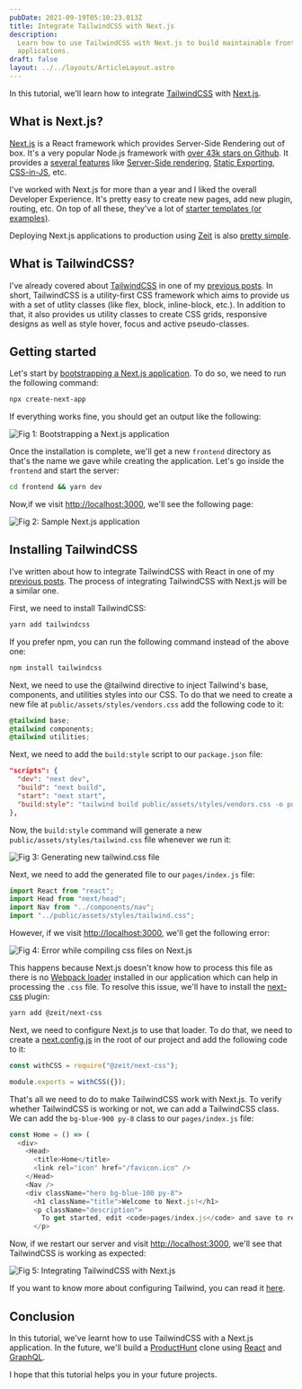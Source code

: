 ```yaml
---
pubDate: 2021-09-19T05:10:23.013Z
title: Integrate TailwindCSS with Next.js
description:
  Learn how to use TailwindCSS with Next.js to build maintainable front-end
  applications.
draft: false
layout: ../../layouts/ArticleLayout.astro
---
```


In this tutorial, we'll learn how to integrate [TailwindCSS](https://tailwindcss.com/) with [Next.js](https://nextjs.org/).

## What is Next.js?

[Next.js](https://nextjs.org/) is a React framework which provides Server-Side Rendering out of box. It's a very popular Node.js framework with [over 43k stars on Github](https://github.com/zeit/next.js). It provides a [several features](https://nextjs.org/#features) like [Server-Side rendering](https://nextjs.org/features/server-side-rendering), [Static Exporting](https://nextjs.org/features/static-exporting), [CSS-in-JS](https://nextjs.org/features/css-in-js), etc.

I've worked with Next.js for more than a year and I liked the overall Developer Experience. It's pretty easy to create new pages, add new plugin, routing, etc. On top of all these, they've a lot of [starter templates (or examples)](https://github.com/zeit/next.js/tree/canary/examples/).

Deploying Next.js applications to production using [Zeit](https://zeit.co/) is also [pretty simple](https://zeit.co/solutions/nextjs).

## What is TailwindCSS?

I've already covered about [TailwindCSS](https://tailwindcss.com/) in one of my [previous posts](/articles/2020-01-08-what-is-tailwind-css-and-what-problems-does-this-new-css-framework-solve-for-us). In short, TailwindCSS is a utility-first CSS framework which aims to provide us with a set of utlity classes (like flex, block, inline-block, etc.). In addition to that, it also provides us utility classes to create CSS grids, responsive designs as well as style hover, focus and active pseudo-classes.

## Getting started

Let's start by [bootstrapping a Next.js application](https://github.com/zeit/next.js#setup). To do so, we need to run the following command:

```bash
npx create-next-app
```

If everything works fine, you should get an output like the following:

![Fig 1: Bootstrapping a Next.js application](/images/content/integrating-tailwindcss-with-next-js/1.png)

Once the installation is complete, we'll get a new `frontend` directory as that's the name we gave while creating the application. Let's go inside the `frontend` and start the server:

```bash
cd frontend && yarn dev
```

Now,if we visit [http://localhost:3000](http://localhost:3000/), we'll see the following page:

![Fig 2: Sample Next.js application](/images/content/integrating-tailwindcss-with-next-js/2.png)

## Installing TailwindCSS

I've written about how to integrate TailwindCSS with React in one of my [previous posts](/articles/2020-01-08-what-is-tailwind-css-and-what-problems-does-this-new-css-framework-solve-for-us). The process of integrating TailwindCSS with Next.js will be a similar one.

First, we need to install TailwindCSS:

```bash
yarn add tailwindcss
```

If you prefer npm, you can run the following command instead of the above one:

```bash
npm install tailwindcss
```

Next, we need to use the @tailwind directive to inject Tailwind's base, components, and utilities styles into our CSS. To do that we need to create a new file at `public/assets/styles/vendors.css` add the following code to it:

```scss
@tailwind base;
@tailwind components;
@tailwind utilities;
```

Next, we need to add the `build:style` script to our `package.json` file:

```json
"scripts": {
  "dev": "next dev",
  "build": "next build",
  "start": "next start",
  "build:style": "tailwind build public/assets/styles/vendors.css -o public/assets/styles/tailwind.css"
},
```

Now, the `build:style` command will generate a new `public/assets/styles/tailwind.css` file whenever we run it:

![Fig 3: Generating new tailwind.css file](/images/content/integrating-tailwindcss-with-next-js/3.png)

Next, we need to add the generated file to our `pages/index.js` file:

```js
import React from "react";
import Head from "next/head";
import Nav from "../components/nav";
import "../public/assets/styles/tailwind.css";
```

However, if we visit [http://localhost:3000](http://localhost:3000/), we'll get the following error:

![Fig 4: Error while compiling css files on Next.js](/images/content/integrating-tailwindcss-with-next-js/4.png)

This happens because Next.js doesn't know how to process this file as there is no [Webpack loader](https://webpack.js.org/concepts#loaders) installed in our application which can help in processing the `.css` file. To resolve this issue, we'll have to install the [next-css](https://github.com/zeit/next-plugins/tree/master/packages/next-css) plugin:

```bash
yarn add @zeit/next-css
```

Next, we need to configure Next.js to use that loader. To do that, we need to create a [next.config.js](https://nextjs.org/docs/api-reference/next.config.js/custom-webpack-config) in the root of our project and add the following code to it:

```js
const withCSS = require("@zeit/next-css");

module.exports = withCSS({});
```

That's all we need to do to make TailwindCSS work with Next.js. To verify whether TailwindCSS is working or not, we can add a TailwindCSS class. We can add the `bg-blue-900 py-8` class to our `pages/index.js` file:

```js
const Home = () => (
  <div>
    <Head>
      <title>Home</title>
      <link rel="icon" href="/favicon.ico" />
    </Head>
    <Nav />
    <div className="hero bg-blue-100 py-8">
      <h1 className="title">Welcome to Next.js!</h1>
      <p className="description">
        To get started, edit <code>pages/index.js</code> and save to reload.
      </p>
```

Now, if we restart our server and visit [http://localhost:3000](http://localhost:3000/), we'll see that TailwindCSS is working as expected:

![Fig 5: Integrating TailwindCSS with Next.js](/images/content/integrating-tailwindcss-with-next-js/5.png)

If you want to know more about configuring Tailwind, you can read it [here](/articles/2020-01-08-what-is-tailwind-css-and-what-problems-does-this-new-css-framework-solve-for-us).

## Conclusion

In this tutorial, we've learnt how to use TailwindCSS with a Next.js application. In the future, we'll build a [ProductHunt](https://www.producthunt.com/) clone using [React](https://reactjs.org/) and [GraphQL](https://graphql.org/).

I hope that this tutorial helps you in your future projects.
